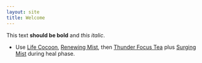 ```yaml
---
layout: site
title: Welcome
---
```


This text **should be bold** and *this italic*.

* Use [Life Cocoon][], [Renewing Mist][], then [Thunder Focus Tea][] plus [Surging Mist][] during heal phase.

[Life Cocoon]: http://wod.wowhead.com/spell=165128
[Renewing Mist]: http://wod.wowhead.com/spell=119611
[Thunder Focus Tea]: http://wod.wowhead.com/spell=116680
[Surging Mist]: http://wod.wowhead.com/spell=116694
